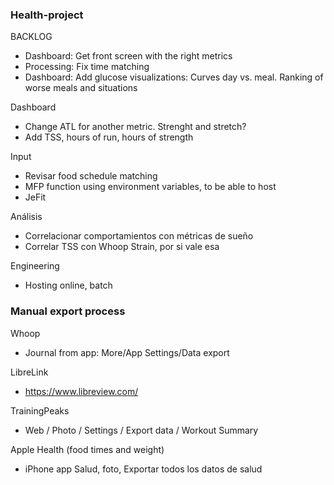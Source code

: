 ### Health-project

BACKLOG
 - Dashboard: Get front screen with the right metrics
 - Processing: Fix time matching
 - Dashboard: Add glucose visualizations: Curves day vs. meal. Ranking of worse meals and situations


Dashboard
 - Change ATL for another metric. Strenght and stretch?
 - Add TSS, hours of run, hours of strength

Input
 - Revisar food schedule matching
 - MFP function using environment variables, to be able to host
 - JeFit

Análisis
 - Correlacionar comportamientos con métricas de sueño
 - Correlar TSS con Whoop Strain, por si vale esa

Engineering
 - Hosting online, batch


### Manual export process
Whoop
  - Journal from app: More/App Settings/Data export

LibreLink
  - https://www.libreview.com/

TrainingPeaks
  - Web / Photo / Settings / Export data / Workout Summary

Apple Health (food times and weight)
 - iPhone app Salud, foto, Exportar todos los datos de salud